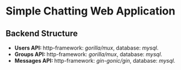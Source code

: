 # Simple Chatting Web Application</br>
## Backend Structure</br>
<ul>
  <li><b>Users API: </b>http-framework: <i>gorilla/mux</i>, database: <i>mysql</i>.</li>
  <li><b>Groups API: </b>http-framework: <i>gorilla/mux</i>, database: <i>mysql</i>.</li>
  <li><b>Messages API: </b>http-framework: <i>gin-gonic/gin</i>, database: <i>mysql<i/>.</li>
</ul>

